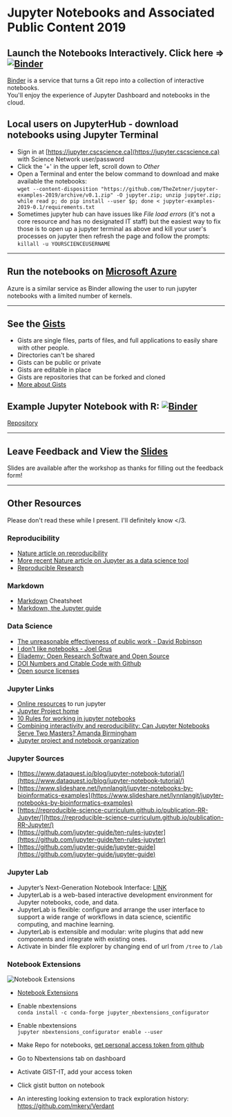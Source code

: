 Jupyter Notebooks and Associated Public Content 2019
===

## Launch the Notebooks Interactively. Click here => [![Binder](https://mybinder.org/badge_logo.svg)](https://mybinder.org/v2/gh/TheZetner/jupyter-examples-2019/master)

[Binder](https://gke.mybinder.org/) is a service that turns a Git repo into a collection of interactive notebooks.  
You'll enjoy the experience of Jupyter Dashboard and notebooks in the cloud.

## Local users on JupyterHub - download notebooks using Jupyter Terminal
* Sign in at [https://jupyter.cscscience.ca](https://jupyter.cscscience.ca) with Science Network user/password
* Click the '+' in the upper left, scroll down to _Other_
* Open a Terminal and enter the below command to download and make available the notebooks:  
```wget --content-disposition "https://github.com/TheZetner/jupyter-examples-2019/archive/v0.1.zip" -O jupyter.zip; unzip jupyter.zip; while read p; do pip install --user $p; done < jupyter-examples-2019-0.1/requirements.txt```
* Sometimes jupyter hub can have issues like _File load errors_ (it's not a core resource and has no designated IT staff) but the easiest way to fix those is to open up a jupyter terminal as above and kill your user's processes on jupyter then refresh the page and follow the prompts: ```killall -u YOURSCIENCEUSERNAME```

---
## Run the notebooks on [Microsoft Azure](https://notebooks.azure.com/TheZetner/projects/jupyter-examples-2019)

Azure is a similar service as Binder allowing the user to run jupyter notebooks with a limited number of kernels.

---

## See the [Gists](https://gist.github.com/TheZetner) 
* Gists are single files, parts of files, and full applications to easily share with other people. 
* Directories can't be shared 
* Gists can be public or private
* Gists are editable in place
* Gists are repositories that can be forked and cloned
* [More about Gists](https://help.github.com/en/articles/about-gists)

## Example Jupyter Notebook with R: [![Binder](http://mybinder.org/badge_logo.svg)](http://mybinder.org/v2/gh/binder-examples/r/master?filepath=index.ipynb)

[Repository](https://github.com/binder-examples/r)

---

## Leave Feedback and View the [Slides](https://forms.gle/MTRRMaa3ScVGNWYu9)
Slides are available after the workshop as thanks for filling out the feedback form!

---

## Other Resources
Please don't read these while I present. I'll definitely know </3.

### Reproducibility
*   [Nature article on reproducibility](https://www.nature.com/news/1-500-scientists-lift-the-lid-on-reproducibility-1.19970)
*   [More recent Nature article on Jupyter as a data science tool](https://www.nature.com/articles/d41586-018-07196-1)
*   [Reproducible Research](https://github.com/Reproducible-Science-Curriculum/introduction-RR-Jupyter/blob/gh-pages/notebooks/Intro-to-reproducible-research.ipynb)


### Markdown 

*   [Markdown](https://github.com/adam-p/markdown-here/wiki/Markdown-Cheatsheet) Cheatsheet
*   [Markdown, the Jupyter guide](https://medium.com/ibm-data-science-experience/markdown-for-jupyter-notebooks-cheatsheet-386c05aeebed)


### Data Science

*   [The unreasonable effectiveness of public work - David Robinson](https://resources.rstudio.com/rstudio-conf-2019/the-unreasonable-effectiveness-of-public-work)
*   [I don’t like notebooks - Joel Grus](https://docs.google.com/presentation/d/1n2RlMdmv1p25Xy5thJUhkKGvjtV-dkAIsUXP-AL4ffI/edit#slide=id.g37ce315c78_0_13)
*   [Eliademy: Open Research Software and Open Source](https://eliademy.com/catalog/oer/module-5-open-research-software-and-open-source.html)
*   [DOI Numbers and Citable Code with Github](https://guides.github.com/activities/citable-code/)
*   [Open source licenses](https://opensource.org/licenses)


### Jupyter Links

*   [Online resources](https://www.dataschool.io/cloud-services-for-jupyter-notebook/#howtochoosetherightserviceforyou) to run jupyter
*   [Jupyter Project home](https://jupyter.org/)
*   [10 Rules for working in jupyter notebooks](https://github.com/jupyter-guide/ten-rules-jupyter)
*   [Combining interactivity and reproducibility: Can Jupyter Notebooks Serve Two Masters? Amanda Birmingham](http://compbio.ucsd.edu/wp-content/uploads/2018/07/20180405_can_jupyter_notebooks_serve_two_masters_flattened.pdf)
*   [Jupyter project and notebook organization](https://pbpython.com/notebook-process.html)


### Jupyter Sources

*   [https://www.dataquest.io/blog/jupyter-notebook-tutorial/](https://www.dataquest.io/blog/jupyter-notebook-tutorial/)
*   [https://www.slideshare.net/lynnlangit/jupyter-notebooks-by-bioinformatics-examples](https://www.slideshare.net/lynnlangit/jupyter-notebooks-by-bioinformatics-examples)
*   [https://reproducible-science-curriculum.github.io/publication-RR-Jupyter/](https://reproducible-science-curriculum.github.io/publication-RR-Jupyter/)
*   [https://github.com/jupyter-guide/ten-rules-jupyter](https://github.com/jupyter-guide/ten-rules-jupyter)
*   [https://github.com/jupyter-guide/jupyter-guide](https://github.com/jupyter-guide/jupyter-guide)

### Jupyter Lab

*   Jupyter’s Next-Generation Notebook Interface: [LINK](https://blog.jupyter.org/jupyterlab-is-ready-for-users-5a6f039b8906)
*   JupyterLab is a web-based interactive development environment for Jupyter notebooks, code, and data.
*   JupyterLab is flexible: configure and arrange the user interface to support a wide range of workflows in data science, scientific computing, and machine learning. 
*   JupyterLab is extensible and modular: write plugins that add new components and integrate with existing ones.
*   Activate in binder file explorer by changing end of url from ```/tree``` to ```/lab```

### Notebook Extensions

![Notebook Extensions](https://miro.medium.com/max/1000/1*hRhdOuS-4NxEyd4Yqlzwxg.png)
*   [Notebook Extensions](https://towardsdatascience.com/jupyter-notebook-extensions-517fa69d2231)
*   Enable nbextensions  
    ```conda install -c conda-forge jupyter_nbextensions_configurator```
*   Enable nbextensions  
    ```jupyter nbextensions_configurator enable --user```
*   Make Repo for notebooks, [get personal access token from github](https://help.github.com/en/articlescreating-a-personal-access-token-for-the-command-line)
*   Go to Nbextensions tab on dashboard
*   Activate GIST-IT, add your access token
*   Click gistit button on notebook

* An interesting looking extension to track exploration history: https://github.com/mkery/Verdant

